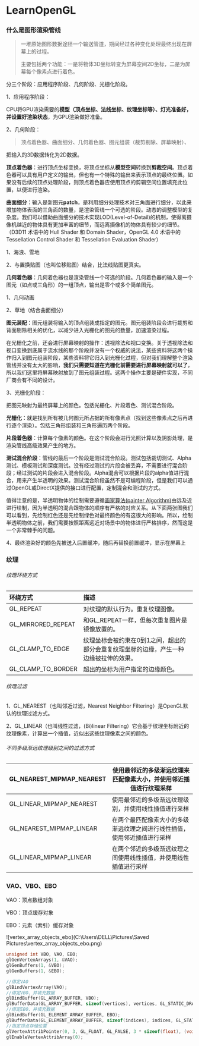 # LearnOpenGL
### 什么是图形渲染管线

> 一堆原始图形数据途径一个输送管道，期间经过各种变化处理最终出现在屏幕上的过程。
>
> 主要包括两个功能：一是将物体3D坐标转变为屏幕空间2D坐标，二是为屏幕每个像素点进行着色。

分三个阶段：应用程序阶段、几何阶段、光栅化阶段。

1、应用程序阶段：

CPU将GPU渲染需要的**模型（顶点坐标、法线坐标、纹理坐标等）、灯光准备好，并设置好渲染状态**，为GPU渲染做好准备。

2、几何阶段：

> 顶点着色器、曲面细分、几何着色器、图元组装（裁剪剔除、屏幕映射）、

把输入的3D数据转化为2D数据。

**顶点着色器**：进行顶点坐标变换，将顶点坐标从**模型空间**转换到**剪裁空间**。顶点着色器可以具有用户定义的输出，但也有一个特殊的输出来表示顶点的最终位置。如果没有后续的顶点处理阶段，则顶点着色器应使用顶点的剪辑空间位置填充此位置，以便进行渲染。

**曲面细分**：输入是新图元**patch**，是利用细分处理技术对三角面进行细分，以此来增加物体表面的三角面的数量，是渲染管线一个可选的阶段。动态的调整模型的复杂度。我们可以借助曲面细分的技术实现LOD(Level-of-Detail)的机制，使得离摄像机越近的物体具有更加丰富的细节，而远离摄像机的物体具有较少的细节。（D3D11 术语中的 Hull Shader 和 Domain Shader，OpenGL 4.0 术语中的 Tessellation Control Shader 和 Tessellation Evaluation Shader）

1、海浪、雪地

2、与置换贴图（也叫位移贴图）结合，比法线贴图更真实。

**几何着色器**：几何着色器也是渲染管线一个可选的阶段。几何着色器的输入是一个图元（如点或三角形）的一组顶点，输出是零个或多个简单图元。

1、几何动画

2、草地（结合曲面细分）

**图元装配**：图元组装将输入的顶点组装成指定的图元。图元组装阶段会进行裁剪和背面剔除相关的优化，以减少进入光栅化的图元的数量，加速渲染过程。

在光栅化之前，还会进行屏幕映射的操作：透视除法和视口变换。关于透视除法和视口变换到底属于流水线的那个阶段并没有一个权威的说法，某些资料将这两个操作归入到图元组装阶段，某些资料将它归入到光栅化过程，但对我们理解整个渲染管线并没有太大的影响，**我们只需要知道在光栅化前需要进行屏幕映射就可以了**，所以我们这里将屏幕映射放到了图元组装过程。这两个操作主要是硬件实现，不同厂商会有不同的设计。

3、光栅化阶段：

把图元映射为最终屏幕上的颜色。包括光栅化、片段着色、测试混合阶段。

**光栅化**：就是找到所有被几何图元所占据的所有像素点（找到这些像素点之后再进行逐个渲染）。包括三角形组装和三角形遍历两个阶段。

**片段着色器**：计算每个像素的颜色。在这个阶段会进行光照计算以及阴影处理，是渲染管线高级效果产生的地方。

**测试混合阶段**：管线的最后一个阶段是测试混合阶段。测试包括裁切测试、Alpha测试、模板测试和深度测试。没有经过测试的片段会被丢弃，不需要进行混合阶段；经过测试的片段会进入混合阶段。Alpha混合可以根据片段的alpha值进行混合，用来产生半透明的效果。测试混合阶段虽然不是可编程阶段，但是我们可以通过OpenGL或DirectX提供的接口进行配置，定制混合和测试的方式。

值得注意的是，半透明物体的绘制需要遵循[画家算法(painter Algorithm)](https://link.zhihu.com/?target=https%3A//en.wikipedia.org/wiki/Painter%27s_algorithm)由远及近进行绘制，因为半透明的混合跟物体的顺序有严格的对应关系。从下面两张图我们可以看到，先绘制红色还是先绘制绿色对最终颜色的有这很大的影响。所以，绘制半透明物体之前，我们需要按照距离远近对场景中的物体进行严格排序，然而这是一个非常棘手的问题。

4、最终渲染好的颜色先被送入后置缓冲，随后再替换前置缓冲，显示在屏幕上



### 纹理

###### 纹理环绕方式

| 环绕方式           | 描述                                                         |
| :----------------- | :----------------------------------------------------------- |
| GL_REPEAT          | 对纹理的默认行为。重复纹理图像。                             |
| GL_MIRRORED_REPEAT | 和GL_REPEAT一样，但每次重复图片是镜像放置的。                |
| GL_CLAMP_TO_EDGE   | 纹理坐标会被约束在0到1之间，超出的部分会重复纹理坐标的边缘，产生一种边缘被拉伸的效果。 |
| GL_CLAMP_TO_BORDER | 超出的坐标为用户指定的边缘颜色。                             |

###### 纹理过滤

1、GL_NEAREST（也叫邻近过滤，Nearest Neighbor Filtering）是OpenGL默认的纹理过滤方式。

2、GL_LINEAR（也叫线性过滤，(Bi)linear Filtering）它会基于纹理坐标附近的纹理像素，计算出一个插值，近似出这些纹理像素之间的颜色。

###### 不同多级渐远纹理级别之间的过滤方式

| GL_NEAREST_MIPMAP_NEAREST | 使用最邻近的多级渐远纹理来匹配像素大小，并使用邻近插值进行纹理采样 |
| ------------------------- | ------------------------------------------------------------ |
| GL_LINEAR_MIPMAP_NEAREST  | 使用最邻近的多级渐远纹理级别，并使用线性插值进行采样         |
| GL_NEAREST_MIPMAP_LINEAR  | 在两个最匹配像素大小的多级渐远纹理之间进行线性插值，使用邻近插值进行采样 |
| GL_LINEAR_MIPMAP_LINEAR   | 在两个邻近的多级渐远纹理之间使用线性插值，并使用线性插值进行采样 |

### VAO、VBO、EBO

VAO：顶点数组对象

VBO：顶点缓存对象

EBO：元素（索引）缓存对象

![vertex_array_objects_ebo](C:\Users\DELL\Pictures\Saved Pictures\vertex_array_objects_ebo.png)



```c++
unsigned int VBO, VAO, EBO;
glGenVertexArrays(1, &VAO);
glGenBuffers(1, &VBO);
glGenBuffers(1, &EBO);

//绑定VAO
glBindVertexArray(VAO);
//绑定VBO、并填充数据
glBindBuffer(GL_ARRAY_BUFFER, VBO);
glBufferData(GL_ARRAY_BUFFER, sizeof(vertices), vertices, GL_STATIC_DRAW);
//绑定EBO、并填充数据
glBindBuffer(GL_ELEMENT_ARRAY_BUFFER, EBO);
glBufferData(GL_ELEMENT_ARRAY_BUFFER, sizeof(indices), indices, GL_STATIC_DRAW);
//指定顶点存储位置
glVertexAttribPointer(0, 3, GL_FLOAT, GL_FALSE, 3 * sizeof(float), (void*)0);
glEnableVertexAttribArray(0);
```

